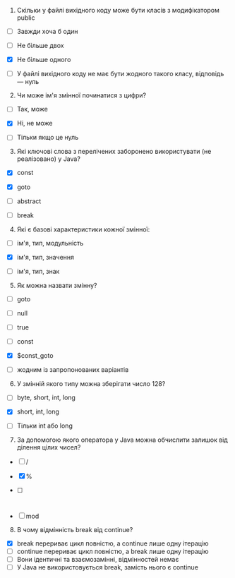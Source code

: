 1. Скільки у файлі вихідного коду може бути класів з модифікатором public
- [ ] Завжди хоча б один
- [ ] Не більше двох
- [X] Не більше одного
- [ ] У файлі вихідного коду не має бути жодного такого класу, відповідь — нуль


2. Чи може ім'я змінної починатися з цифри?
- [ ] Так, може
- [X] Ні, не може
- [ ] Тільки якщо це нуль


3. Які ключові слова з перелічених заборонено використувати (не реалізовано) у Java?
- [X] const
- [X] goto
- [ ] abstract
- [ ] break


4. Які є базові характеристики кожної змінної:
- [ ] ім'я, тип, модульність
- [X] ім'я, тип, значення
- [ ] ім'я, тип, знак


5. Як можна назвати змінну?
- [ ] goto
- [ ] null
- [ ] true
- [ ] const
- [X] $const_goto
- [ ] жодним із запропонованих варіантів


6. У змінній якого типу можна зберігати число 128?
- [ ] byte, short, int, long
- [X] short, int, long
- [ ] Тільки int aбо long


7. За допомогою якого оператора у Java можна обчислити залишок від ділення цілих чисел?
- [ ] /
- [X] %
- [ ] #
- [ ] mod


8. В чому відмінність break від continue?
- [X] break перериває цикл повністю, а continue лише одну ітерацію
- [ ] continue перериває цикл повністю, а break лише одну ітерацію
- [ ] Вони ідентичні та взаємозамінні, відмінностей немає
- [ ] У Java не використовується break, замість нього є continue
